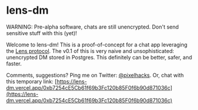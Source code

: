 # lens-dm

WARNING: Pre-alpha software, chats are still unencrypted. Don't send sensitive stuff with this (yet)!

Welcome to lens-dm! This is a proof-of-concept for a chat app leveraging the [Lens protocol](https://lens.xyz). The v0.1 of this is very naive and unsophisticated: unencrypted DM stored in Postgres. This definitely can be better, safer, and faster.

Comments, suggestions? Ping me on Twitter: [@pixelhacks](https://twitter.com/pixelhacks). Or, chat with this temporary link: [https://lens-dm.vercel.app/0xb7254cE5Cb61f69b3Fc120b85F0f6b90d871036c](https://lens-dm.vercel.app/0xb7254cE5Cb61f69b3Fc120b85F0f6b90d871036c)